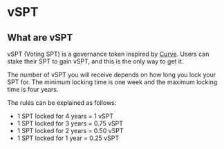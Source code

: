 # vSPT

## What are vSPT

vSPT \(Voting SPT\) is a governance token inspired by [Curve](https://curve.fi/). Users can stake their SPT to gain vSPT, and this is the only way to get it.

The number of vSPT you will receive depends on how long you lock your SPT for. The minimum locking time is one week and the maximum locking time is four years.

The rules can be explained as follows:

* 1 SPT locked for 4 years = 1 vSPT
* 1 SPT locked for 3 years = 0.75 vSPT
* 1 SPT locked for 2 years = 0.50 vSPT
* 1 SPT locked for 1 year = 0.25 vSPT



